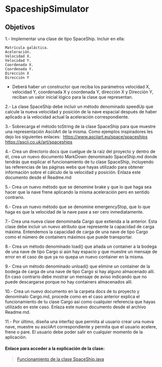 # SpaceshipSimulator

## Objetivos

1.- Implementar una clase de tipo SpaceShip. Incluir en ella:

    Matrícula galáctica.
    Aceleración.
    Velocidad X.
    Velocidad Y.
    Coordenada X.
    Coordenada Y.
    Dirección X 
    Dirección Y

   - Deberá haber un constructor que reciba los parámetros velocidad X, velocidad Y, coordenada X y coordenada Y, dirección X y Dirección Y,
reciban un valor inicial lógico para la clase que representan.

2.- La clase SpaceShip debe incluir un método denominado speedUp que calcule la nueva velocidad y posición de la nave espacial después de haber aplicado a la velocidad actual la aceleración correspondiente.

3.- Sobrecarga el método toString de la clase SpaceShip para que muestre una representación AsciiArt de la misma. Como ejemplos inspiradores les dejo los siguientes enlaces: ​​
    https://www.asciiart.eu/space/spaceships
    https://ascii.co.uk/art/spaceships

4.- Crea un directorio docs que cuelgue de la raíz del proyecto y dentro de él, crea un nuevo documento MarkDown denominado SpaceShip.md donde tendrás que explicar el funcionamiento de tu clase SpaceShip, incluyendo las referencias de las páginas webs que hayas utilizado para obtener información sobre el cálculo de la velocidad y posición. Enlaza este documento desde el Readme.md

5.- Crea un nuevo método que se denomine brake y que lo que haga sea hacer que la nave frene aplicando la misma aceleración pero en sentido contrario.

6.- Crea un nuevo método que se denomine emergencyStop, que lo que haga es que la velocidad de la nave pase a ser cero inmediatamente.

7.- Crea una nueva clase denominada Cargo que extienda a la anterior. Esta clase debe incluir un nuevo atributo que represente la capacidad de carga máxima. Entendemos la capacidad de carga de una nave de tipo Cargo como el número de containers máximos que puede transportar.

8.- Crea un método denominado load() que añada un container a la bodega de una nave de tipo Cargo si aún hay espacio y que muestre un mensaje de error en el caso de que ya no quepa un nuevo container en la misma.

9.- Crea un método denominado unload() que elimine un container de la bodega de carga de una nave de tipo Cargo si hay alguno almacenado allí. En caso contrario debe mostrar un mensaje de aviso indicando que no puede descargarse porque no hay containers almacenados allí.

10.- Crea un nuevo documento en la carpeta docs de tu proyecto y denomínalo Cargo.md, procede como en el caso anterior explica el funcionamiento de tu clase Cargo así como cualquier referencia que hayas utilizado en este caso. Enlaza este nuevo documento desde el archivo Readme.md.
 
11.- Por último, diseña una interfaz que permita al usuario crear una nueva nave, muestre su asciiArt correspondiente y permita que el usuario acelere, frene o pare. El usuario debe poder salir en cualquier momento de la aplicación.

#### Enlace para acceder a la explicación de la clase:

> [Funcionamiento de la clase SpaceShip.java](./docs/SpaceShip.md)